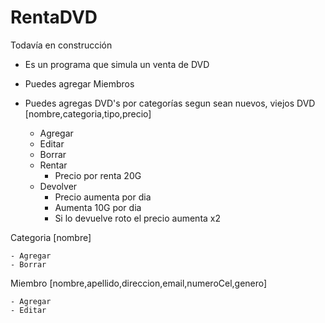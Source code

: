 # RentaDVD
Todavía en construcción 
- Es un programa que simula un venta de DVD
- Puedes agregar Miembros
- Puedes agregas DVD's por categorías segun sean nuevos, viejos
DVD [nombre,categoria,tipo,precio]

    - Agregar
    - Editar
    - Borrar
    - Rentar
        - Precio por renta 20G
    - Devolver
        - Precio aumenta por dia
        - Aumenta 10G por dia
        - Si lo devuelve roto el precio aumenta x2

Categoria [nombre]

    - Agregar
    - Borrar

Miembro [nombre,apellido,direccion,email,numeroCel,genero]

    - Agregar
    - Editar
